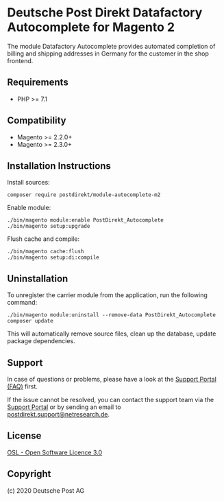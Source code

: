 # Deutsche Post Direkt Datafactory Autocomplete for Magento 2

The module Datafactory Autocomplete provides automated completion of billing
and shipping addresses in Germany for the customer in the shop frontend.

## Requirements

* PHP >= 7.1

## Compatibility

* Magento >= 2.2.0+
* Magento >= 2.3.0+

## Installation Instructions

Install sources:

    composer require postdirekt/module-autocomplete-m2

Enable module:

    ./bin/magento module:enable PostDirekt_Autocomplete
    ./bin/magento setup:upgrade

Flush cache and compile:

    ./bin/magento cache:flush
    ./bin/magento setup:di:compile

## Uninstallation

To unregister the carrier module from the application, run the following command:

    ./bin/magento module:uninstall --remove-data PostDirekt_Autocomplete
    composer update

This will automatically remove source files, clean up the database, update package dependencies.

## Support

In case of questions or problems, please have a look at the
[Support Portal (FAQ)](http://postdirekt.support.netresearch.de/) first.

If the issue cannot be resolved, you can contact the support team via the
[Support Portal](http://dhl.support.netresearch.de/) or by sending an email
to <postdirekt.support@netresearch.de>.

## License

[OSL - Open Software Licence 3.0](http://opensource.org/licenses/osl-3.0.php)

## Copyright

(c) 2020 Deutsche Post AG
